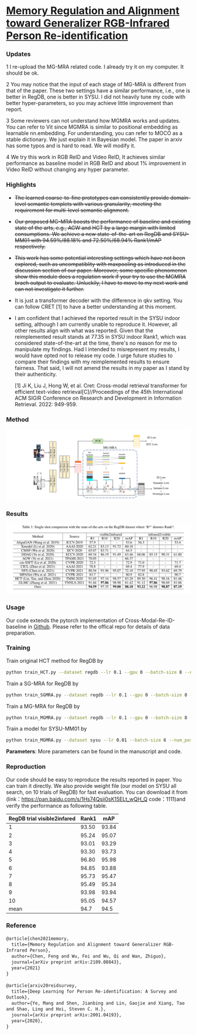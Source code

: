 # **[Memory Regulation and Alignment toward Generalizer RGB-Infrared Person Re-identification](https://arxiv.org/abs/2109.08843)**


 ### Updates
 1 I re-upload the MG-MRA related code. I already try it on my computer. It should be ok.
 
 2 You may notice that the input of each stage of MG-MRA is different from that of the paper. These two settings have a similar performance, i.e., one is better in RegDB, one is better in SYSU. I did not heavily tune my code with better hyper-parameters, so you may achieve little improvement than report.
 
 3 Some reviewers can not understand how MGMRA works and updates. You can refer to Vit since MGMRA is similar to positional embedding as learnable nn.embedding. For understanding, you can refer to MOCO as a stable dictionary. We just explain it in Bayesian model. The paper in arxiv has some typos and is hard to read. We will modify it.
 
 4 We try this work in RGB ReID and Video ReID, It achieves similar performance as baseline model in RGB ReID and about 1% improvement in Video ReID without changing any hyper parameter.
 

### Highlights
- ~~The learned coarse-to-fine prototypes can consistently provide domain-level semantic templets with various granularity, meeting the requirement for multi-level semantic alignment.~~
- ~~Our proposed MG-MRA boosts the performance of baseline and existing state of the arts, e.g., AGW  and HCT  by a large margin with limited consumptions. We achieve a new state-of-the-art on RegDB  and SYSU-MM01 with 94.59%/88.18% and 72.50%/68.94% Rank1/mAP respectively.~~
- ~~This work has some potential interesting settings which have not been explored, such as uncompatiblity with maxpooling as introduced in the discussion section of our paper. Moreover, some specific phenomenon show this module does a regulation work if your try to use the MGMRA brach output to evaluate. Unluckily, I have to move to my next work and can not investigate it further.~~
- It is just a transformer decoder with the difference in qkv setting. You can follow CRET [1] to have a better understanding at this moment.
- I am confident that I achieved the reported result in the SYSU indoor setting, although I am currently unable to reproduce it. However, all other results align with what was reported. Given that the reimplemented result stands at 77.35 in SYSU indoor Rank1, which was considered state-of-the-art at the time, there's no reason for me to manipulate my findings. Had I intended to misrepresent my results, I would have opted not to release my code. I urge future studies to compare their findings with my reimplemented results to ensure fairness. That said, I will not amend the results in my paper as I stand by their authenticity.

  [1] Ji K, Liu J, Hong W, et al. Cret: Cross-modal retrieval transformer for efficient text-video retrieval[C]//Proceedings of the 45th International ACM SIGIR Conference on Research and Development in Information Retrieval. 2022: 949-959.

### Method
![image-20210909100353763](20210918132449.png)

### Results

![image-20210909100353763](image-20210909100353763.png)


### Usage
Our code extends the pytorch implementation of Cross-Modal-Re-ID-baseline in [Github](https://github.com/mangye16/Cross-Modal-Re-ID-baseline). Please refer to the offical repo for details of data preparation.

### Training

Train original HCT method for RegDB by

```bash
python train_HCT.py --dataset regdb --lr 0.1 --gpu 0 --batch-size 8 --num_pos 4
```

Train a SG-MRA for RegDB by
```bash
python train_SGMRA.py --dataset regdb --lr 0.1 --gpu 0 --batch-size 8 --num_pos 4
```

Train a MG-MRA for RegDB by

```bash
python train_MGMRA.py --dataset regdb --lr 0.1 --gpu 0 --batch-size 8 --num_pos 4
```

Train a model for SYSU-MM01 by

```bash
python train_MGMRA.py --dataset sysu --lr 0.01 --batch-size 6 --num_pos 8 --gpu 0
```

**Parameters**: More parameters can be found in the manuscript and code.

### Reproduction
Our code should be easy to reproduce the results reported in paper. You can train it directly. We also provide weight file (our model on SYSU all search, on 10 trials of RegDB) for fast evaluation. You can download it from (link：https://pan.baidu.com/s/1Hs74Qsii0sK15ELt_wQH_Q 
code：1111)and verify the performance as following table.

| RegDB trial  visible2infared | Rank1 | mAP   |
| ---------------------------- | ----- | ----- |
| 1                            | 93.50 | 93.84 |
| 2                            | 95.24 | 95.07 |
| 3                            | 93.01 | 93.29 |
| 4                            | 93.30 | 93.73 |
| 5                            | 96.80 | 95.98 |
| 6                            | 94.85 | 93.88 |
| 7                            | 95.73 | 95.47 |
| 8                            | 95.49 | 95.34 |
| 9                            | 93.98 | 93.94 |
| 10                           | 95.05 | 94.57 |
| mean                         | 94.7  | 94.5  |

### Reference
```
@article{chen2021memory,
  title={Memory Regulation and Alignment toward Generalizer RGB-Infrared Person},
  author={Chen, Feng and Wu, Fei and Wu, Qi and Wan, Zhiguo},
  journal={arXiv preprint arXiv:2109.08843},
  year={2021}
}

@article{arxiv20reidsurvey,
  title={Deep Learning for Person Re-identification: A Survey and Outlook},
  author={Ye, Mang and Shen, Jianbing and Lin, Gaojie and Xiang, Tao and Shao, Ling and Hoi, Steven C. H.},
  journal={arXiv preprint arXiv:2001.04193},
  year={2020},
}
```
